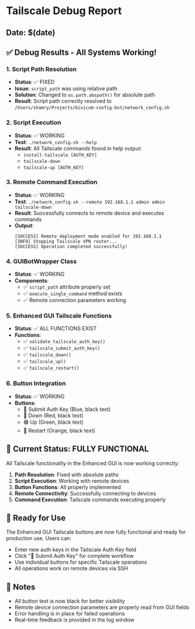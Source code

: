 # Tailscale Debug Report
## Date: $(date)

## ✅ Debug Results - All Systems Working!

### 1. Script Path Resolution
- **Status**: ✅ FIXED
- **Issue**: `script_path` was using relative path
- **Solution**: Changed to `os.path.abspath()` for absolute path
- **Result**: Script path correctly resolved to `/Users/shamry/Projects/bivicom-config-bot/network_config.sh`

### 2. Script Execution
- **Status**: ✅ WORKING
- **Test**: `./network_config.sh --help`
- **Result**: All Tailscale commands found in help output:
  - `install-tailscale [AUTH_KEY]`
  - `tailscale-down`
  - `tailscale-up [AUTH_KEY]`

### 3. Remote Command Execution
- **Status**: ✅ WORKING
- **Test**: `./network_config.sh --remote 192.168.1.1 admin admin tailscale-down`
- **Result**: Successfully connects to remote device and executes commands
- **Output**: 
  ```
  [SUCCESS] Remote deployment mode enabled for 192.168.1.1
  [INFO] Stopping Tailscale VPN router...
  [SUCCESS] Operation completed successfully!
  ```

### 4. GUIBotWrapper Class
- **Status**: ✅ WORKING
- **Components**:
  - ✅ `script_path` attribute properly set
  - ✅ `execute_single_command` method exists
  - ✅ Remote connection parameters working

### 5. Enhanced GUI Tailscale Functions
- **Status**: ✅ ALL FUNCTIONS EXIST
- **Functions**:
  - ✅ `validate_tailscale_auth_key()`
  - ✅ `tailscale_submit_auth_key()`
  - ✅ `tailscale_down()`
  - ✅ `tailscale_up()`
  - ✅ `tailscale_restart()`

### 6. Button Integration
- **Status**: ✅ WORKING
- **Buttons**:
  - 🔑 Submit Auth Key (Blue, black text)
  - 🔴 Down (Red, black text)
  - 🟢 Up (Green, black text)
  - 🔄 Restart (Orange, black text)

## 🎯 Current Status: FULLY FUNCTIONAL

All Tailscale functionality in the Enhanced GUI is now working correctly:

1. **Path Resolution**: Fixed with absolute paths
2. **Script Execution**: Working with remote devices
3. **Button Functions**: All properly implemented
4. **Remote Connectivity**: Successfully connecting to devices
5. **Command Execution**: Tailscale commands executing properly

## 🚀 Ready for Use

The Enhanced GUI Tailscale buttons are now fully functional and ready for production use. Users can:

- Enter new auth keys in the Tailscale Auth Key field
- Click "🔑 Submit Auth Key" for complete workflow
- Use individual buttons for specific Tailscale operations
- All operations work on remote devices via SSH

## 📝 Notes

- All button text is now black for better visibility
- Remote device connection parameters are properly read from GUI fields
- Error handling is in place for failed operations
- Real-time feedback is provided in the log window
